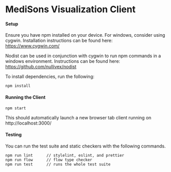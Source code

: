 # MediSons Visualization Client

#### Setup

Ensure you have npm installed on your device. For windows,
consider using cygwin. Installation instructions can be found here:
https://www.cygwin.com/

Nodist can be used in conjunction with cygwin to run npm commands
in a windows environment. Instructions can be found here:
https://github.com/nullivex/nodist

To install dependencies, run the following:

```text
npm install
```

#### Running the Client

```text
npm start
```

This should automatically launch a new browser tab client running on
http://localhost:3000/

#### Testing

You can run the test suite and static checkers with the following commands.

```text
npm run lint      // stylelint, eslint, and prettier
npm run flow      // flow type checker
npm run test      // runs the whole test suite
```
